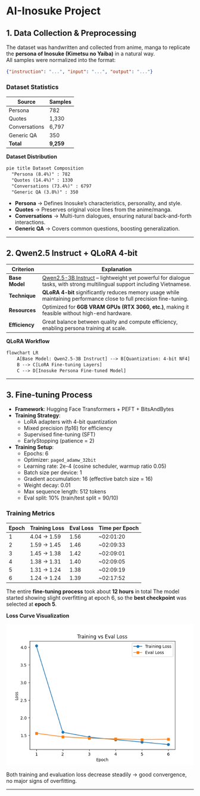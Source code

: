 # AI-Inosuke Project

## 1. Data Collection & Preprocessing

The dataset was handwritten and collected from anime, manga to replicate the **persona of Inosuke (Kimetsu no Yaiba)** in a natural way.  
All samples were normalized into the format:

```json
{"instruction": "...", "input": "...", "output": "..."}
```

### Dataset Statistics

| Source          | Samples |
|-----------------|---------|
| Persona         | 782     |
| Quotes          | 1,330   |
| Conversations   | 6,797   |
| Generic QA      | 350     |
| **Total**       | **9,259** |

**Dataset Distribution**

```mermaid
pie title Dataset Composition
  "Persona (8.4%)" : 782
  "Quotes (14.4%)" : 1330
  "Conversations (73.4%)" : 6797
  "Generic QA (3.8%)" : 350
```

- **Persona** → Defines Inosuke’s characteristics, personality, and style.  
- **Quotes** → Preserves original voice lines from the anime/manga.  
- **Conversations** → Multi-turn dialogues, ensuring natural back-and-forth interactions.  
- **Generic QA** → Covers common questions, boosting generalization.  

---

## 2. Qwen2.5 Instruct + QLoRA 4-bit

| Criterion | Explanation |
|-----------|-------------|
| **Base Model** | [Qwen2.5-3B Instruct](https://huggingface.co/Qwen/Qwen2.5-3B-Instruct) – lightweight yet powerful for dialogue tasks, with strong multilingual support including Vietnamese. |
| **Technique** | **QLoRA 4-bit** significantly reduces memory usage while maintaining performance close to full precision fine-tuning. |
| **Resources** | Optimized for **6GB VRAM GPUs (RTX 3060, etc.)**, making it feasible without high-end hardware. |
| **Efficiency** | Great balance between quality and compute efficiency, enabling persona training at scale. |

**QLoRA Workflow**

```mermaid
flowchart LR
    A[Base Model: Qwen2.5-3B Instruct] --> B[Quantization: 4-bit NF4]
    B --> C[LoRA Fine-tuning Layers]
    C --> D[Inosuke Persona Fine-tuned Model]
```

---

## 3. Fine-tuning Process

- **Framework**: Hugging Face Transformers + PEFT + BitsAndBytes  
- **Training Strategy**:  
  - LoRA adapters with 4-bit quantization  
  - Mixed precision (fp16) for efficiency  
  - Supervised fine-tuning (SFT)  
  - EarlyStopping (patience = 2)  
- **Training Setup**:
  - Epochs: 6  
  - Optimizer: `paged_adamw_32bit`  
  - Learning rate: 2e-4 (cosine scheduler, warmup ratio 0.05)  
  - Batch size per device: 1  
  - Gradient accumulation: 16 (effective batch size = 16)  
  - Weight decay: 0.01  
  - Max sequence length: 512 tokens  
  - Eval split: 10% (train/test split = 90/10)  

### Training Metrics

| Epoch | Training Loss | Eval Loss | Time per Epoch |
|-------|---------------|-----------|----------------|
| 1     | 4.04 → 1.59   | 1.56      | ~02:01:20      |
| 2     | 1.59 → 1.45   | 1.46      | ~02:09:33      |
| 3     | 1.45 → 1.38   | 1.42      | ~02:09:01      |
| 4     | 1.38 → 1.31   | 1.40      | ~02:09:05      |
| 5     | 1.31 → 1.24   | 1.38      | ~02:09:19      |
| 6     | 1.24 → 1.24   | 1.39      | ~02:17:52      |

The entire **fine-tuning process** took about **12 hours** in total
The model started showing slight overfitting at epoch 6, so the **best checkpoint** was selected at **epoch 5**.

**Loss Curve Visualization**

![Loss Curve](loss_curve.png)

Both training and evaluation loss decrease steadily → good convergence, no major signs of overfitting.   

---
